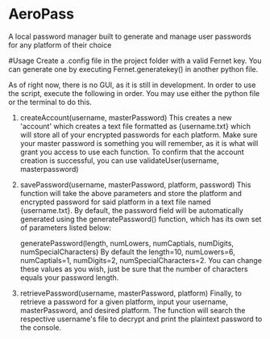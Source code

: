 # AeroPass
A local password manager built to generate and manage user passwords for any platform of their choice

#Usage
Create a .config file in the project folder with a valid Fernet key. You can generate one by executing Fernet.generatekey() in another python file. 

As of right now, there is no GUI, as it is still in development. In order to use the script, execute the following in order. You may use either the python file or the terminal to do this.

1. createAccount(username, masterPassword)
    This creates a new 'account' which creates a text file formatted as {username.txt} which will store all of your encrypted passwords for each platform. Make sure your master password is something you will remember, as it is what will grant you access to 
    use each function. To confirm that the account creation is successful, you can use validateUser(username, masterpassword)

2. savePassword(username, masterPassword, platform, password)
    This function will take the above parameters and store the platform and encrypted password for said platform in a text file named {username.txt}. By default, the password field will be automatically generated using the generatePassword() function, which 
    has its own set of parameters listed below:

    generatePassword(length, numLowers, numCaptials, numDigits, numSpecialCharacters)
      By default the length=10, numLowers=6, numCaptials=1, numDigits=2, numSpecialCharacters=2. You can change these values as you wish, just be sure that the number of characters equals your password length.

3. retrievePassword(username, masterPassword, platform)
    Finally, to retrieve a password for a given platform, input your username, masterPassword, and desired platform. The function will search the respective username's file to decrypt and print the plaintext password to the console.


